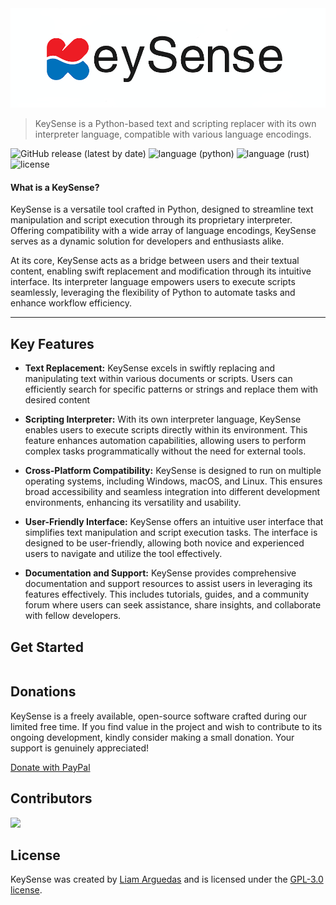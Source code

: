 <img src="https://raw.githubusercontent.com/KeySense/KeySense/master/img/KeySense%20README.png" alt="KeySense logo"/>
<!-- ![KeySense logo](https://raw.githubusercontent.com/KeySense/KeySense/master/img/KeySenseFullWithoutBg.png) -->

> KeySense is a Python-based text and scripting replacer with its own interpreter language, compatible with various language encodings.

![GitHub release (latest by date)](https://img.shields.io/badge/release-v1.1.0-green)
![language (python)](https://img.shields.io/badge/language-python-blue)
![language (rust)](https://img.shields.io/badge/language-rust-orange)
![license](https://img.shields.io/badge/license-GPL--3.0-yellow)

#### What is a KeySense?

KeySense is a versatile tool crafted in Python, designed to streamline text manipulation and script execution through its proprietary interpreter. Offering compatibility with a wide array of language encodings, KeySense serves as a dynamic solution for developers and enthusiasts alike.

At its core, KeySense acts as a bridge between users and their textual content, enabling swift replacement and modification through its intuitive interface. Its interpreter language empowers users to execute scripts seamlessly, leveraging the flexibility of Python to automate tasks and enhance workflow efficiency.
___

## Key Features
* **Text Replacement:** KeySense excels in swiftly replacing and manipulating text within various documents or scripts. Users can efficiently search for specific patterns or strings and replace them with desired content
  
* **Scripting Interpreter:** With its own interpreter language, KeySense enables users to execute scripts directly within its environment. This feature enhances automation capabilities, allowing users to perform complex tasks programmatically without the need for external tools.

* **Cross-Platform Compatibility:** KeySense is designed to run on multiple operating systems, including Windows, macOS, and Linux. This ensures broad accessibility and seamless integration into different development environments, enhancing its versatility and usability.

* **User-Friendly Interface:** KeySense offers an intuitive user interface that simplifies text manipulation and script execution tasks. The interface is designed to be user-friendly, allowing both novice and experienced users to navigate and utilize the tool effectively.

* **Documentation and Support:** KeySense provides comprehensive documentation and support resources to assist users in leveraging its features effectively. This includes tutorials, guides, and a community forum where users can seek assistance, share insights, and collaborate with fellow developers.

## Get Started

```shell
```
## Donations

KeySense is a freely available, open-source software crafted during our limited free time. If you find value in the project and wish to contribute to its ongoing development, kindly consider making a small donation. Your support is genuinely appreciated!

[Donate with PayPal](https://www.paypal.me/ILIAMFTW)

## Contributors

<a href="https://github.com/keysense/keysense/graphs/contributors">
  <img src="https://contrib.rocks/image?repo=keysense/keysense" />
</a>

## License

KeySense was created by [Liam Arguedas](https://github.com/liamarguedas)
and is licensed under the [GPL-3.0 license](/LICENSE).
